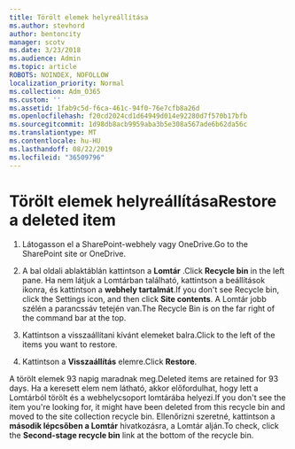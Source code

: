 ```yaml
---
title: Törölt elemek helyreállítása
ms.author: stevhord
author: bentoncity
manager: scotv
ms.date: 3/23/2018
ms.audience: Admin
ms.topic: article
ROBOTS: NOINDEX, NOFOLLOW
localization_priority: Normal
ms.collection: Adm_O365
ms.custom: ''
ms.assetid: 1fab9c5d-f6ca-461c-94f0-76e7cfb8a26d
ms.openlocfilehash: f20cd2024cd1d64949d014e92280d7f570b17bfb
ms.sourcegitcommit: 1d98db8acb9959aba3b5e308a567ade6b62da56c
ms.translationtype: MT
ms.contentlocale: hu-HU
ms.lasthandoff: 08/22/2019
ms.locfileid: "36509796"
---
```

# <a name="restore-a-deleted-item"></a><span data-ttu-id="aa871-102">Törölt elemek helyreállítása</span><span class="sxs-lookup"><span data-stu-id="aa871-102">Restore a deleted item</span></span>

1. <span data-ttu-id="aa871-103">Látogasson el a SharePoint-webhely vagy OneDrive.</span><span class="sxs-lookup"><span data-stu-id="aa871-103">Go to the SharePoint site or OneDrive.</span></span>
    
2. <span data-ttu-id="aa871-104">A bal oldali ablaktáblán kattintson a **Lomtár** .</span><span class="sxs-lookup"><span data-stu-id="aa871-104">Click **Recycle bin** in the left pane.</span></span> <span data-ttu-id="aa871-105">Ha nem látjuk a Lomtárban található, kattintson a beállítások ikonra, és kattintson a **webhely tartalmát**.</span><span class="sxs-lookup"><span data-stu-id="aa871-105">If you don't see Recycle bin, click the Settings icon, and then click **Site contents**.</span></span> <span data-ttu-id="aa871-106">A Lomtár jobb szélén a parancssáv tetején van.</span><span class="sxs-lookup"><span data-stu-id="aa871-106">The Recycle Bin is on the far right of the command bar at the top.</span></span>
    
3. <span data-ttu-id="aa871-107">Kattintson a visszaállítani kívánt elemeket balra.</span><span class="sxs-lookup"><span data-stu-id="aa871-107">Click to the left of the items you want to restore.</span></span>
    
4. <span data-ttu-id="aa871-108">Kattintson a **Visszaállítás** elemre.</span><span class="sxs-lookup"><span data-stu-id="aa871-108">Click **Restore**.</span></span>
    
<span data-ttu-id="aa871-109">A törölt elemek 93 napig maradnak meg.</span><span class="sxs-lookup"><span data-stu-id="aa871-109">Deleted items are retained for 93 days.</span></span> <span data-ttu-id="aa871-110">Ha a keresett elem nem látható, akkor előfordulhat, hogy lett a Lomtárból törölt és a webhelycsoport lomtárába helyezi.</span><span class="sxs-lookup"><span data-stu-id="aa871-110">If you don't see the item you're looking for, it might have been deleted from this recycle bin and moved to the site collection recycle bin.</span></span> <span data-ttu-id="aa871-111">Ellenőrizni szeretné, kattintson a **második lépcsőben a Lomtár** hivatkozásra, a Lomtár alján.</span><span class="sxs-lookup"><span data-stu-id="aa871-111">To check, click the **Second-stage recycle bin** link at the bottom of the recycle bin.</span></span> 
  

